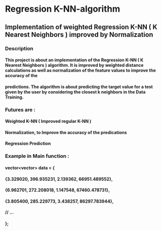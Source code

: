# Regression K-NN-algorithm
## Implementation of weighted Regression K-NN ( K Nearest Neighbors ) improved by Normalization

### Description
#### This project is about an implementation of the Regression K-NN ( K Nearest Neighbors ) algorithm. It is improved by weighted distance calculations as well as normalization of the feature values to improve the accuracy of the
#### predictions. The algorithm is about predicting the target value for a test given by the user by considering the closest k neighbors in the Data Training.

### Futures are :
#### Weighted K-NN ( Improved regular K-NN )
#### Normalization, to Improve the accuracy of the predications
#### Regression Prediction


### Example in Main function :
#### vector<vector<double>> data = {
####    {3.329020, 396.935231, 2.139362, 66951.489552},
####   {6.962701, 272.208018, 1.147548, 67460.478731},
####    {3.805400, 285.229773, 3.438257, 86297.783944},
####    // ...
#### };
